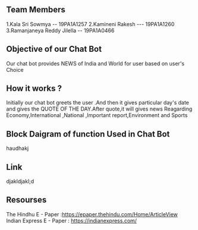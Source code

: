 ## Team Members
1.Kala Sri Sowmya -- 19PA1A1257
2.Kamineni Rakesh --- 19PA1A1260
3.Ramanjaneya Reddy Jilella -- 19PA1A0466

## Objective of our Chat Bot 
Our chat bot provides  NEWS of India and World for user based on user's Choice 
## How it works ? 
Initially our chat bot greets the user .And then it gives particular day's date and gives the QUOTE OF THE DAY.After quote,it will gives news Reagarding Economy,International ,National ,Important report,Environment and Sports 

## Block Daigram of function Used in Chat Bot
haudhakj

## Link 
djakldjakl;d
## Resourses
The Hindhu E - Paper  :https://epaper.thehindu.com/Home/ArticleView
Indian Express E - Paper : https://indianexpress.com/
